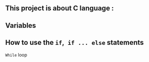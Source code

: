 This project is about C language :
---
Variables
---
How to use the `if`,` if ... else` statements
---
`While` loop
